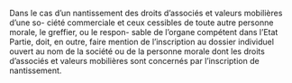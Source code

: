 Dans le cas d’un nantissement des droits d’associés et valeurs mobilières d’une so-
ciété commerciale et ceux cessibles de toute autre personne morale, le greffier, ou le respon-
sable de l’organe compétent dans l’Etat Partie, doit, en outre, faire mention de l’inscription au
dossier individuel ouvert au nom de la société ou de la personne morale dont les droits
d’associés et valeurs mobilières sont concernés par l’inscription de nantissement.